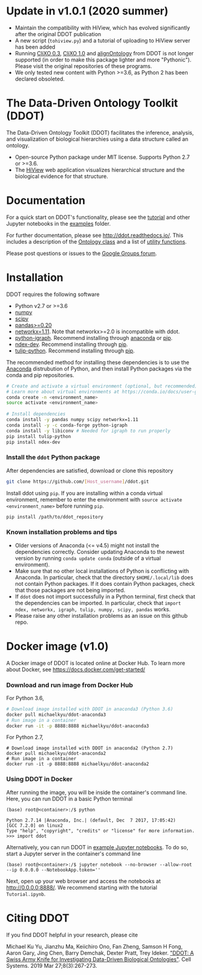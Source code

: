 # Update in v1.0.1 (2020 summer)

* Maintain the compatibility with HiView, which has evolved significantly after the original DDOT publication
* A new script (`tohiview.py`) and a tutorial of uploading to HiView server has been added
* Running [CliXO 0.3](https://github.com/mhk7/clixo_0.3), [CliXO 1.0](https://github.com/fanzheng10/CliXO-1.0) and [alignOntology](https://github.com/mhk7/alignOntology) from DDOT is not longer supported (in order to make this package lighter and more "Pythonic"). Please visit the original repositories of these programs.
* We only tested new content with Python >=3.6, as Python 2 has been declared obsoleted.


# The Data-Driven Ontology Toolkit (DDOT)

The Data-Driven Ontology Toolkit (DDOT) facilitates the inference, analysis, and visualization of biological hierarchies using a data structure called an ontology. 

* Open-source Python package under MIT license. Supports Python 2.7 or >=3.6.
* The [HiView](http://hiview.ucsd.edu) web application visualizes hierarchical structure and the biological evidence for that structure.

# Documentation

For a quick start on DDOT's functionality, please see the [tutorial](examples/Tutorial.ipynb) and other Jupyter notebooks in the [examples](examples) folder.

For further documentation, please see http://ddot.readthedocs.io/. This includes a description of the [Ontology class](http://ddot.readthedocs.io/en/latest/ontology.html) and a list of [utility functions](http://ddot.readthedocs.io/en/latest/utils.html).

Please post questions or issues to the [Google Groups forum](https://groups.google.com/forum/#!forum/ontology).

# Installation

DDOT requires the following software

* Python v2.7 or >=3.6
* [numpy](https://docs.scipy.org/doc/)
* [scipy](https://docs.scipy.org/doc/)
* [pandas>=0.20](http://pandas.pydata.org/)
* [networkx=1.11](https://networkx.github.io/). Note that networkx>=2.0 is incompatible with ddot.
* [python-igraph](http://igraph.org/python/). Recommend installing through [anaconda](https://anaconda.org/conda-forge/python-igraph) or [pip](https://pypi.python.org/pypi/python-igraph/0.7).
* [ndex-dev](https://github.com/ndexbio/ndex-python). Recommend installing through [pip](https://pypi.python.org/pypi/ndex-dev).
* [tulip-python](https://pypi.python.org/pypi/tulip-python). Recommend installing through [pip](https://pypi.python.org/pypi/tulip-python).

The recommended method for installing these dependencies is to use the [Anaconda](https://conda.io/docs/user-guide/install/download.html) distrubution of Python, and then install Python packages via the conda and pip repositories.

  ```bash
  # Create and activate a virtual environment (optional, but recommended).
  # Learn more about virtual environments at https://conda.io/docs/user-guide/tasks/manage-environments.html
  conda create -n <environment_name>
  source activate <environment_name>
   
  # Install dependencies
  conda install -y pandas numpy scipy networkx=1.11
  conda install -y -c conda-forge python-igraph
  conda install -y libiconv # Needed for igraph to run properly
  pip install tulip-python
  pip install ndex-dev
  ```   

### Install the `ddot` Python package

After dependencies are satisfied, download or clone this repository

  ```bash
  git clone https://github.com/[Host_username]/ddot.git
  ```
  
Install ddot using `pip`. If you are installing within a conda virtual environment, remember to enter the environment with `source activate <environment_name>` before running `pip`.

  ```bash
  pip install /path/to/ddot_repository
  ```

### Known installation problems and tips
* Older versions of Anaconda (<= v4.5) might not install the dependencies correctly. Consider updating Anaconda to the newest version by running `conda update conda` (outside of a virtual environment).
* Make sure that no other local installations of Python is conflicting with Anaconda. In particular, check that the directory `$HOME/.local/lib` does not contain Python packages. If it does contain Python packages, check that those packages are not being imported. 
* If `ddot` does not import successfully in a Python terminal, first check that the dependencies can be imported. In particular, check that `import ndex, networkx, igraph, tulip, numpy, scipy, pandas` works.
* Please raise any other installation problems as an issue on this github repo.
  
# Docker image (v1.0)

A Docker image of DDOT is located online at Docker Hub. To learn more about Docker, see https://docs.docker.com/get-started/

### Download and run image from Docker Hub

For Python 3.6,

```bash
# Download image installed with DDOT in anaconda3 (Python 3.6)
docker pull michaelkyu/ddot-anaconda3
# Run image in a container
docker run -it -p 8888:8888 michaelkyu/ddot-anaconda3
```

For Python 2.7,

```
# Download image installed with DDOT in anaconda2 (Python 2.7)
docker pull michaelkyu/ddot-anaconda2
# Run image in a container
docker run -it -p 8888:8888 michaelkyu/ddot-anaconda2
```

### Using DDOT in Docker

After running the image, you will be inside the container's command line. Here, you can run DDOT in a basic Python terminal

```
(base) root@<container>:/$ python

Python 2.7.14 |Anaconda, Inc.| (default, Dec  7 2017, 17:05:42) 
[GCC 7.2.0] on linux2
Type "help", "copyright", "credits" or "license" for more information.
>>> import ddot
```

Alternatively, you can run DDOT in [example Jupyter notebooks](examples). To do so, start a Jupyter server in the container's command line

```
(base) root@<container>:/$ jupyter notebook --no-browser --allow-root --ip 0.0.0.0 --NotebookApp.token=''
```

Next, open up your web browser and access the notebooks at http://0.0.0.0:8888/. We recommend starting with the tutorial `Tutorial.ipynb`.

# Citing DDOT

If you find DDOT helpful in your research, please cite

Michael Ku Yu, Jianzhu Ma, Keiichiro Ono, Fan Zheng, Samson H Fong, Aaron Gary, Jing Chen, Barry Demchak, Dexter Pratt, Trey Ideker. ["DDOT: A Swiss Army Knife for Investigating Data-Driven Biological Ontologies"](https://doi.org/10.1016/j.cels.2019.02.003). Cell Systems. 2019 Mar 27;8(3):267-273. 
